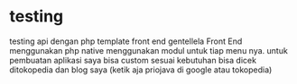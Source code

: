 # testing
testing api dengan php template front end gentellela
Front End menggunakan php native menggunakan modul untuk tiap menu nya. 
untuk pembuatan aplikasi saya bisa custom sesuai kebutuhan bisa dicek ditokopedia dan blog saya (ketik aja priojava di google atau tokopedia)

